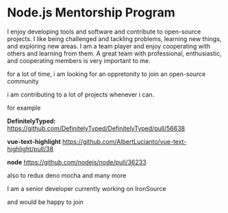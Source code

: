 # Node.js Mentorship Program

I enjoy developing tools and software and contribute to open-source projects. 
I like being challenged and tackling problems, learning new things, and exploring new areas. 
I am a team player and enjoy cooperating with others and learning from them. A
great team with professional, enthusiastic, and cooperating members is very important to me.

for a lot of time, i am looking for an oppretonity to join an open-source community

i am contributing to a lot of projects whenever i can.

 for example

**DefinitelyTyped:**
https://github.com/DefinitelyTyped/DefinitelyTyped/pull/56638

**vue-text-highlight**
https://github.com/AlbertLucianto/vue-text-highlight/pull/38

**node** 
https://github.com/nodejs/node/pull/36233

also to redux deno mocha and many more 

I am a senior developer currently working on IronSource 

and would be happy to join

